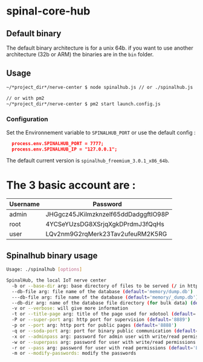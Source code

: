 # spinal-core-hub

## Default binary

The default binary architecture is for a unix 64b.
if you want to use another architecture (32b or ARM) the binaries are in the `bin` folder.

## Usage

```sh
~/*project_dir*/nerve-center $ node spinalhub.js // or ./spinalhub.js

// or with pm2
~/*project_dir*/nerve-center $ pm2 start launch.config.js
```

### Configuration

Set the Environnement variable to `SPINALHUB_PORT` or use the default config :

```json
  process.env.SPINALHUB_PORT = 7777;
  process.env.SPINALHUB_IP = "127.0.0.1";
```

The default current version is `spinalhub_freemium_3.0.1_x86_64b`.

# The 3 basic account are :

| Username | Password                             |
| -------- | ------------------------------------ |
| admin    | JHGgcz45JKilmzknzelf65ddDadggftIO98P |
| root     | 4YCSeYUzsDG8XSrjqXgkDPrdmJ3fQqHs     |
| user     | LQv2nm9G2rqMerk23Tav2ufeuRM2K5RG     |

## Spinalhub binary usage

```sh
Usage: ./spinalhub [options]

SpinalHub, the local IoT nerve center
  -b or --base-dir arg: base directory of files to be served (/ in http requests) (default='html')
  --db-file arg: file name of the database (default='memory/dump.db')
  ---db-file arg: file name of the database (default='memory/_dump.db')
  --db-dir arg: name of the database file directory (for bulk data) (default='memory/data.db')
  -v or --verbose: will give more information
  -t or --title-page arg: title of the page used for xdotool (default='')
  -P or --super-port arg: http port for supervision (default='8889')
  -p or --port arg: http port for public pages (default='8888')
  -q or --soda-port arg: port for binary public communication (default='8890')
  -x or --adminpass arg: password for admin user with write/read permissions (default='JHGgcz45JKilmzknzelf65ddDadggftIO98P')
  -w or --superpass arg: password for user with write/read permissions (default='4YCSeYUzsDG8XSrjqXgkDPrdmJ3fQqHs')
  -r or --pass arg: password for user with read permissions (default='LQv2nm9G2rqMerk23Tav2ufeuRM2K5RG')
  -m or --modify-passwords: modify the passwords
```
